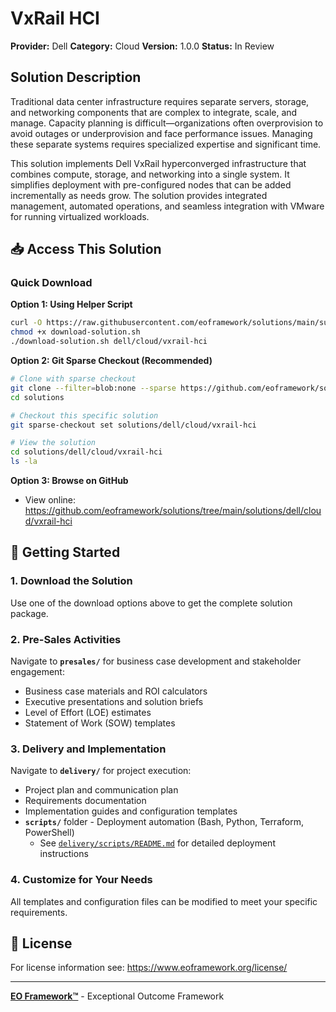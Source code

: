 # VxRail HCI

**Provider:** Dell
**Category:** Cloud
**Version:** 1.0.0
**Status:** In Review

## Solution Description

Traditional data center infrastructure requires separate servers, storage, and networking components that are complex to integrate, scale, and manage. Capacity planning is difficult—organizations often overprovision to avoid outages or underprovision and face performance issues. Managing these separate systems requires specialized expertise and significant time.

This solution implements Dell VxRail hyperconverged infrastructure that combines compute, storage, and networking into a single system. It simplifies deployment with pre-configured nodes that can be added incrementally as needs grow. The solution provides integrated management, automated operations, and seamless integration with VMware for running virtualized workloads.


## 📥 Access This Solution

### Quick Download

**Option 1: Using Helper Script**
```bash
curl -O https://raw.githubusercontent.com/eoframework/solutions/main/support/tools/download-solution.sh
chmod +x download-solution.sh
./download-solution.sh dell/cloud/vxrail-hci
```

**Option 2: Git Sparse Checkout (Recommended)**
```bash
# Clone with sparse checkout
git clone --filter=blob:none --sparse https://github.com/eoframework/solutions.git
cd solutions

# Checkout this specific solution
git sparse-checkout set solutions/dell/cloud/vxrail-hci

# View the solution
cd solutions/dell/cloud/vxrail-hci
ls -la
```

**Option 3: Browse on GitHub**
- View online: https://github.com/eoframework/solutions/tree/main/solutions/dell/cloud/vxrail-hci

## 🚀 Getting Started

### 1. Download the Solution
Use one of the download options above to get the complete solution package.

### 2. Pre-Sales Activities
Navigate to **`presales/`** for business case development and stakeholder engagement:
- Business case materials and ROI calculators
- Executive presentations and solution briefs
- Level of Effort (LOE) estimates
- Statement of Work (SOW) templates

### 3. Delivery and Implementation
Navigate to **`delivery/`** for project execution:
- Project plan and communication plan
- Requirements documentation
- Implementation guides and configuration templates
- **`scripts/`** folder - Deployment automation (Bash, Python, Terraform, PowerShell)
  - See [`delivery/scripts/README.md`](delivery/scripts/README.md) for detailed deployment instructions

### 4. Customize for Your Needs
All templates and configuration files can be modified to meet your specific requirements.

## 📄 License

For license information see: <a href="https://www.eoframework.org/license/" target="_blank">https://www.eoframework.org/license/</a>

---

**<a href="https://eoframework.org" target="_blank">EO Framework™</a>** - Exceptional Outcome Framework
